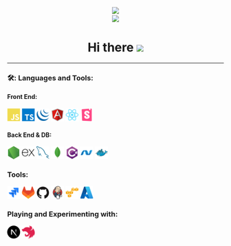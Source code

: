 <div id="header" align="center">
  <img src="https://media.giphy.com/media/HUE4sDmjViSkKqLY77/giphy.gif" width="150" />
  <div id="badges">
    <a href="https://www.linkedin.com/in/barasaf/" target=”_blank”>
      <img src="https://img.shields.io/badge/LinkedIn-blue?logo=linkedin&logoColor=white&style=for-the-badge" />
    </a>
  </div>
  <h1>
    Hi there
    <img src="https://media.giphy.com/media/hvRJCLFzcasrR4ia7z/giphy.gif" width="30px"/>
  </h1>
</div>

---
### 🛠️: Languages and Tools:

#### Front End:
<div>
  <img src="https://github.com/devicons/devicon/blob/master/icons/javascript/javascript-plain.svg" width="30" height="30" title="JS" />
  <img src="https://github.com/devicons/devicon/blob/master/icons/typescript/typescript-plain.svg" width="30" height="30" title="TS" />
  <img src="https://github.com/devicons/devicon/blob/master/icons/jquery/jquery-original.svg" width="30" height="30" title="jQuery" />
  <img src="https://github.com/devicons/devicon/blob/master/icons/angularjs/angularjs-original.svg" width="30" height="30" title="AngularJs" />
  <img src="https://github.com/devicons/devicon/blob/master/icons/react/react-original.svg" width="30" height="30" title="React & React-Native" />
  <img src="https://github.com/devicons/devicon/blob/master/icons/storybook/storybook-original.svg" width="30" height="30" title="Storybook" />
</div>

#### Back End & DB:
<div>
  <img src="https://github.com/devicons/devicon/blob/master/icons/nodejs/nodejs-original.svg" width="30" height="30" title="NodeJs" />
  <img src="https://github.com/devicons/devicon/blob/master/icons/express/express-original.svg" width="30" height="30" title="ExpressJs" />
  <img src="https://github.com/devicons/devicon/blob/master/icons/mysql/mysql-original.svg" width="30" height="30" title="MySql" />
  <img src="https://github.com/devicons/devicon/blob/master/icons/mongodb/mongodb-original.svg" width="30" height="30" title="MongoDB" />
  <img src="https://github.com/devicons/devicon/blob/master/icons/csharp/csharp-original.svg" width="30" height="30" title="C#" />
  <img src="https://github.com/devicons/devicon/blob/master/icons/dot-net/dot-net-original.svg" width="30" height="30" title="ASP .Net & .Net Core" />
  <img src="https://github.com/devicons/devicon/blob/master/icons/docker/docker-original.svg" width="30" height="30" title="Docker" />
</div>

### Tools:
<div>
  <img src="https://github.com/devicons/devicon/blob/master/icons/jira/jira-original.svg" width="30" height="30" title="Jira" />
  <img src="https://github.com/devicons/devicon/blob/master/icons/gitlab/gitlab-original.svg" width="30" height="30" title="GitLab" />
  <img src="https://github.com/devicons/devicon/blob/master/icons/github/github-original.svg" width="30" height="30" title="GitHub"/>
  <img src="https://github.com/devicons/devicon/blob/master/icons/jenkins/jenkins-original.svg" width="30" height="30" title="Jenkins" />
  <img src="https://github.com/devicons/devicon/blob/master/icons/amazonwebservices/amazonwebservices-original.svg" width="30" height="30" title="AWS" />
  <img src="https://github.com/devicons/devicon/blob/master/icons/azure/azure-original.svg" width="30" height="30" title="Azure DevOps" />
</div>

### Playing and Experimenting with:
<div>
  <img src="https://github.com/devicons/devicon/blob/master/icons/nextjs/nextjs-original.svg" width="30" height="30" title="NextJs" />
  <img src="https://github.com/devicons/devicon/blob/master/icons/nestjs/nestjs-plain.svg" width="30" height="30" title="NestJs" />
</div>

<!--
**b-asaf/b-asaf** is a ✨ _special_ ✨ repository because its `README.md` (this file) appears on your GitHub profile.

how to create/update the readme file: https://www.sitepoint.com/github-profile-readme/

Top Langs:
 -> [![Top Langs](https://github-readme-stats.vercel.app/api/top-langs/?username=b-asaf&layout=compact&theme=vision-friendly-dark)](https://github.com/anuraghazra/github-readme-stats)
-> additional exampls for stats: https://github.com/Rishabh062/Rishabh062?tab=readme-ov-file

Here are some ideas to get you started:

- 🔭 I’m currently working on ...
- 🌱 I’m currently learning ...
- 👯 I’m looking to collaborate on ...
- 🤔 I’m looking for help with ...
- 💬 Ask me about ...
- 📫 How to reach me: ...
- 😄 Pronouns: ...
- ⚡ Fun fact: ...
-->

